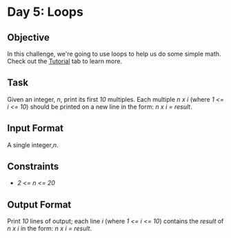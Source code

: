 # Day 5: Loops

## Objective
In this challenge, we're going to use loops to help us do some simple math. Check out the [Tutorial](https://www.hackerrank.com/challenges/30-loops/tutorial) tab to learn more.

## Task
Given an integer, *n*, print its first *10* multiples. Each multiple *n x i* (where *1 <= i <= 10*) should be printed on a new line in the form: *n x i = result*.

## Input Format

A single integer,*n*.

## Constraints
* *2 <= n <= 20*

## Output Format

Print *10* lines of output; each line *i* (where *1 <= i <= 10*) contains the *result* of *n x i* in the form:
*n x i = result*.